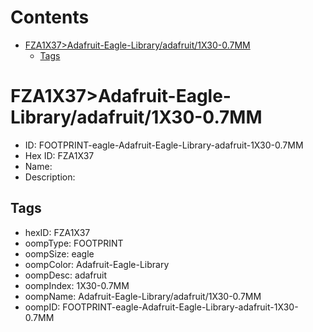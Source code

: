 



Contents
========

* [FZA1X37>Adafruit-Eagle-Library/adafruit/1X30-0.7MM](#fza1x37adafruit-eagle-libraryadafruit1x30-07mm)
	* [Tags](#tags)

# FZA1X37>Adafruit-Eagle-Library/adafruit/1X30-0.7MM

- ID: FOOTPRINT-eagle-Adafruit-Eagle-Library-adafruit-1X30-0.7MM
- Hex ID: FZA1X37
- Name: 
- Description: 

## Tags

- hexID: FZA1X37
- oompType: FOOTPRINT
- oompSize: eagle
- oompColor: Adafruit-Eagle-Library
- oompDesc: adafruit
- oompIndex: 1X30-0.7MM
- oompName: Adafruit-Eagle-Library/adafruit/1X30-0.7MM
- oompID: FOOTPRINT-eagle-Adafruit-Eagle-Library-adafruit-1X30-0.7MM
